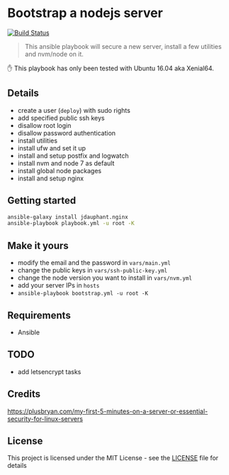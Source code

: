 # Bootstrap a nodejs server

[![Build Status](https://travis-ci.org/NicolasRitouet/ansible-playbooks.svg?branch=master)](https://travis-ci.org/NicolasRitouet/ansible-playbooks)

> This ansible playbook will secure a new server, install a few utilities and nvm/node on it.

:hand: This playbook has only been tested with Ubuntu 16.04 aka Xenial64.

## Details

- create a user (`deploy`) with sudo rights
- add specified public ssh keys
- disallow root login
- disallow password authentication
- install utilities
- install ufw and set it up
- install  and setup postfix and logwatch
- install nvm and node 7 as default
- install global node packages
- install and setup nginx


## Getting started

```bash
ansible-galaxy install jdauphant.nginx
ansible-playbook playbook.yml -u root -K
```

## Make it yours

- modify the email and the password in `vars/main.yml`
- change the public keys in `vars/ssh-public-key.yml`
- change the node version you want to install in `vars/nvm.yml`
- add your server IPs in `hosts`
- `ansible-playbook bootstrap.yml -u root -K`

## Requirements

- Ansible

## TODO

- add letsencrypt tasks

## Credits

https://plusbryan.com/my-first-5-minutes-on-a-server-or-essential-security-for-linux-servers


## License

This project is licensed under the MIT License - see the [LICENSE](LICENSE) file for details